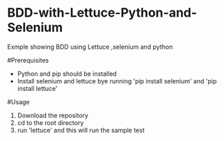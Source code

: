 # BDD-with-Lettuce-Python-and-Selenium
Exmple showing BDD using Lettuce ,selenium and python

#Prerequisites
- Python and pip should be installed
- Install selenium and lettuce bye running 'pip install selenium' and 'pip install lettuce'


#Usage
1. Download the repository 
2. cd to the root directory
3. run 'lettuce' and this will run the sample test





